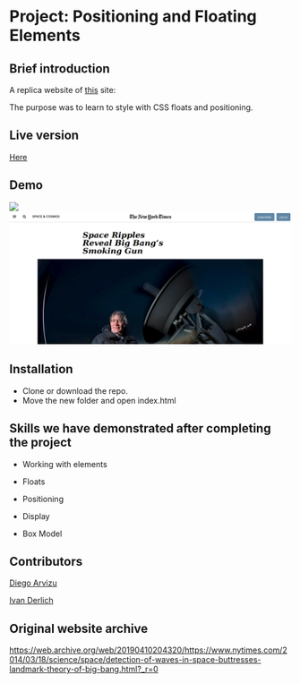 # Project: Positioning and Floating Elements

## Brief introduction

A replica website of [this](http://www.nytimes.com/2014/03/18/science/space/detection-of-waves-in-space-buttresses-landmark-theory-of-big-bang.html?_r=0) site:


The purpose was to learn to style with CSS floats and positioning.

## Live version

[Here](https://ivanderlich.github.io/newyorktimesarticle/)

## Demo

![](docs/vid.gif)
![](docs/1.png)

## Installation

- Clone or download the repo. 
- Move the new folder and open index.html

## Skills we have demonstrated after completing the project

- Working with elements

- Floats

- Positioning

- Display 

- Box Model

## Contributors

[Diego Arvizu](https://github.com/diegoarvz4)

[Ivan Derlich](https://github.com/IvanDerlich)


## Original website archive

https://web.archive.org/web/20190410204320/https://www.nytimes.com/2014/03/18/science/space/detection-of-waves-in-space-buttresses-landmark-theory-of-big-bang.html?_r=0

